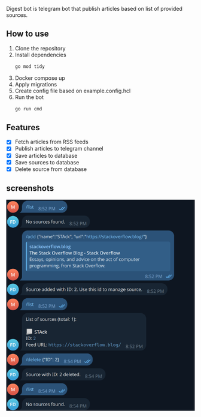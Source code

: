 Digest bot is telegram bot that publish articles based on list of provided sources.

## How to use
1. Clone the repository
2. Install dependencies
    ```bash
    go mod tidy
    ```
3. Docker compose up
4. Apply migrations
5. Create config file based on example.config.hcl
6. Run the bot
    ```bash
    go run cmd
    ```


## Features
- [x] Fetch articles from RSS feeds
- [x] Publish articles to telegram channel
- [x] Save articles to database
- [x] Save sources to database
- [x] Delete source from database

## screenshots
![img.png](img.png)